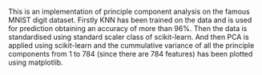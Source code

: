 This is an implementation of principle component analysis on the famous MNIST digit dataset. Firstly KNN has been trained on the data and is used for prediction obtaining an accuracy of more than 96%. Then the data is standardised using standard scaler class of scikit-learn. And then PCA is applied using scikit-learn and the cummulative variance of all the principle components from 1 to 784 (since there are 784 features) has been plotted using matplotlib.
